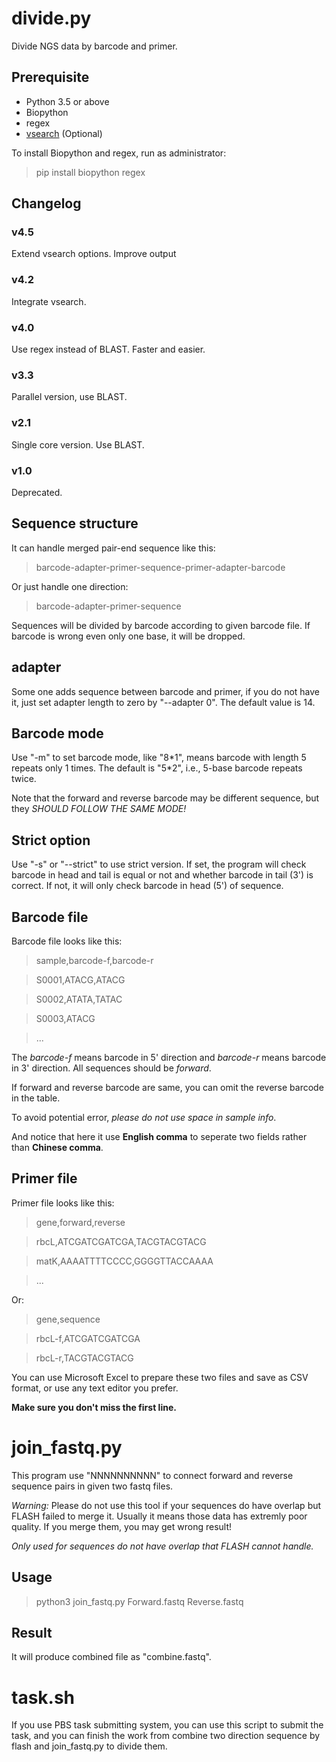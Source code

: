 # divide.py

Divide NGS data by barcode and primer.

## Prerequisite

* Python 3.5 or above
* Biopython
* regex
* [vsearch](https://github.com/torognes/vsearch) (Optional)

To install Biopython and regex, run as administrator:

> pip install biopython regex

## Changelog

### v4.5
Extend vsearch options.
Improve output

### v4.2
Integrate vsearch.

### v4.0
Use regex instead of BLAST. Faster and easier.

### v3.3
Parallel version, use BLAST.

### v2.1
Single core version. Use BLAST.

### v1.0
Deprecated.

## Sequence structure

It can handle merged pair-end sequence like this:

>barcode-adapter-primer-sequence-primer-adapter-barcode

Or just handle one direction:

>barcode-adapter-primer-sequence

Sequences will be divided by barcode according to given barcode file.
If barcode is wrong even only one base, it will be dropped.

## adapter

Some one adds sequence between barcode and primer, if you do not have it, just
set adapter length to zero by "--adapter 0". The default value is 14.

## Barcode mode

Use "-m" to set barcode mode, like "8\*1", means barcode with length 5 repeats
only 1 times. The default is "5\*2", i.e., 5-base barcode repeats twice.

Note that the forward and reverse barcode may be different sequence, but they
*SHOULD FOLLOW THE SAME MODE!*

## Strict option

Use "-s" or "--strict" to use strict version. If set, the program will check
barcode in head and tail is equal or not and whether barcode in tail (3') is
correct. If not, it will only check barcode in head (5') of sequence.

## Barcode file

Barcode file looks like this:

>   sample,barcode-f,barcode-r

>   S0001,ATACG,ATACG

>   S0002,ATATA,TATAC

>   S0003,ATACG

>   ...

The _barcode-f_ means barcode in 5' direction and _barcode-r_ means barcode in
3' direction. All sequences should be *forward*.

If forward and reverse barcode are same, you can omit the reverse barcode in
the table.

To avoid potential error, _please do not use space in sample info_.

And notice that here it use **English comma** to seperate two  fields rather
than **Chinese comma**.

## Primer file
Primer file looks like this:

>    gene,forward,reverse

>    rbcL,ATCGATCGATCGA,TACGTACGTACG

>    matK,AAAATTTTCCCC,GGGGTTACCAAAA

>    ...

Or:

>    gene,sequence

>    rbcL-f,ATCGATCGATCGA

>    rbcL-r,TACGTACGTACG


You can use Microsoft Excel to prepare these two files and save as CSV format,
or use any text editor you prefer.

**Make sure you don't miss the first line.**

# join_fastq.py

This program use "NNNNNNNNNN" to connect forward and reverse sequence pairs in
given two fastq files.

*Warning:*  Please do not use this tool if your sequences do have overlap but
FLASH failed to merge it. Usually it means those data has extremly poor
quality. If you merge them, you may get wrong result!

_Only used for sequences do not have overlap that FLASH cannot handle._

## Usage

> python3 join_fastq.py Forward.fastq Reverse.fastq

## Result

It will produce combined file as "combine.fastq". 

# task.sh

If you use PBS task submitting system, you can use this script to submit the
task, and you can finish the work from combine two direction sequence by flash and join_fastq.py to divide them.
